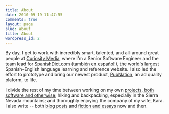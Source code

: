 ```yaml
---
title: About
date: 2010-09-19 11:47:55
comments: true
layout: page
slug: about
title: About
wordpress_id: 2
---
```


By day, I get to work with incredibly smart, talented, and all-around great
people at [Curiosity Media](http://www.curiositymedia.com), where I'm a Senior
Software Engineer and the team lead for
[SpanishDict.com](http://www.spanishdict.com) (también
[en español](http://www.spanishdict.com/traductor/)!), the world's largest
Spanish-English language learning and reference website. I also led the effort
to prototype and bring our newest product, [PubNation](http://pubnation.com), an
ad quality plaform, to life.

I divide the rest of my time between working on my own
[projects, both software and otherwise](http://williambert.online/projects);
hiking and backpacking, especially in the Sierra Nevada mountains; and
thoroughly enjoying the company of my wife, Kara. I also write -- both
[blog posts](http://williambert.online) and
[fiction and essays](http://williamjohnbert.com/publications/) now and then.
